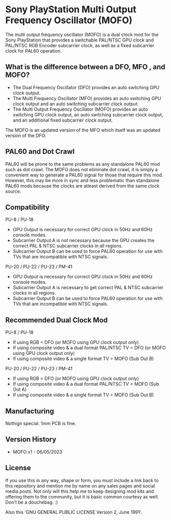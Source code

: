 # Sony PlayStation Multi Output Frequency Oscillator (MOFO)

The multi output frequency oscillator (MOFO) is a dual clock mod for the Sony PlayStation that provides a switchable PAL/NTSC GPU clock and PAL/NTSC RGB Encoder subcarrier clock, as well as a fixed subcarrier clock for PAL60 operation.

## What is the difference between a DFO, MFO , and MOFO?

- The Dual Frequency Oscillator (DFO) provides an auto switching GPU clock output.
- The Multi Frequency Oscillator (MFO) provides an auto switching GPU clock output and an auto switching subcarrier clock output.
- The Multi Output Frequency Oscillator (MOFO) provides an auto switching GPU clock output, an auto switching subcarrier clock output, and an additional fixed subcarrier clock output.

The MOFO is an updated version of the MFO which itself was an updated version of the DFO.

## PAL60 and Dot Crawl

PAL60 will be prone to the same problems as any standalone PAL60 mod such as dot crawl. The MOFO does not eliminate dot crawl, it is simply a convenient way to generate a PAL60 signal for those that require this mod. However, this may be more in sync and less problematic than standalone PAL60 mods because the clocks are atleast derived from the same clock source.

## Compatibility

PU-8 / PU-18

- GPU Output is necessary for correct GPU clock in 50Hz and 60Hz console modes.
- Subcarrier Output A is not necessary because the GPU creates the correct PAL & NTSC subcarrier clocks in all regions.
- Subcarrier Output B can be used to force PAL60 operation for use with TVs that are incompatible with NTSC signals.

PU-20 / PU-22 / PU-23 / PM-41

- GPU Output is necessary for correct GPU clock in 50Hz and 60Hz console modes.
- Subcarrier Output A is necessary to get correct PAL & NTSC subcarrier clocks in all regions.
- Subcarrier Output B can be used to force PAL60 operation for use with TVs that are incompatible with NTSC signals.

## Recommended Dual Clock Mod

PU-8 / PU-18

- If using RGB = DFO (or MOFO using GPU clock output only)
- If using composite video & a dual format PAL/NTSC TV = DFO (or MOFO using GPU clock output only)
- If using composite video & a single format TV = MOFO (Sub Out B)

PU-20 / PU-22 / PU-23 / PM-41

- If using RGB = DFO (or MOFO using GPU clock output only)
- If using composite video & a dual format PAL/NTSC TV = MOFO (Sub Out A)
- If using composite video & a single format TV = MOFO (Sub Out B)

## Manufacturing

Nothign special. 1mm PCB is fine.

## Version History

- MOFO v1 - 06/05/2023

## License

If you use this in any way, shape or form, you must include a link back to this repository and mention me by name on any sales pages and social media posts. Not only will this help me to keep designing mod kits and offering them to the community, but it is basic common courtesy as well. Don't be a douchebag. :)

Also this 'GNU GENERAL PUBLIC LICENSE Version 2, June 1991'.
